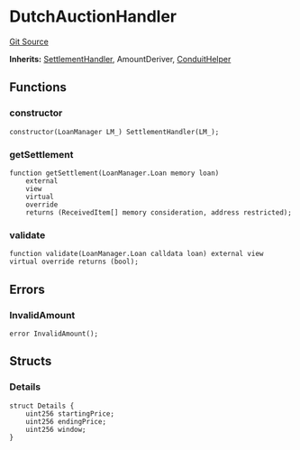 # DutchAuctionHandler
[Git Source](https://github.com/AstariaXYZ/starport/blob/3b5262d09059b9ae5a2377a67d883d25f8ae5aab/src/handlers/DutchAuctionHandler.sol)

**Inherits:**
[SettlementHandler](/src/handlers/SettlementHandler.sol/abstract.SettlementHandler.md), AmountDeriver, [ConduitHelper](/src/ConduitHelper.sol/abstract.ConduitHelper.md)


## Functions
### constructor


```solidity
constructor(LoanManager LM_) SettlementHandler(LM_);
```

### getSettlement


```solidity
function getSettlement(LoanManager.Loan memory loan)
    external
    view
    virtual
    override
    returns (ReceivedItem[] memory consideration, address restricted);
```

### validate


```solidity
function validate(LoanManager.Loan calldata loan) external view virtual override returns (bool);
```

## Errors
### InvalidAmount

```solidity
error InvalidAmount();
```

## Structs
### Details

```solidity
struct Details {
    uint256 startingPrice;
    uint256 endingPrice;
    uint256 window;
}
```

